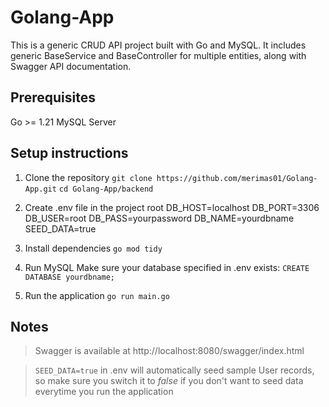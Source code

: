 # Golang-App
This is a generic CRUD API project built with Go and MySQL. It includes generic BaseService and BaseController for multiple entities, along with Swagger API documentation.

## Prerequisites
Go >= 1.21
MySQL Server 

## Setup instructions

1. Clone the repository
`git clone https://github.com/merimas01/Golang-App.git`
`cd Golang-App/backend`

2. Create .env file in the project root
DB_HOST=localhost
DB_PORT=3306
DB_USER=root
DB_PASS=yourpassword
DB_NAME=yourdbname
SEED_DATA=true

3. Install dependencies
`go mod tidy`

4. Run MySQL 
Make sure your database specified in .env exists:
`CREATE DATABASE yourdbname;`

5. Run the application
`go run main.go`

## Notes
> Swagger is available at http://localhost:8080/swagger/index.html

> `SEED_DATA=true` in .env will automatically seed sample User records, so make sure you switch it to *false* if you don't want to seed data everytime you run the application

